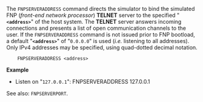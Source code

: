 
<!-- SPDX-License-Identifier: LicenseRef-CF-GAL -->
<!-- SPDX-FileCopyrightText: 2022-2023 The DPS8M Development Team -->
<!-- scspell-id: 65b8cba8-340c-11ed-9515-80ee73e9b8e7 -->

The `FNPSERVERADDRESS` command directs the simulator to bind the simulated FNP (*front-end network processor*) **TELNET** server to the specified "**`<address>`**" of the host system.  The **TELNET** server answers incoming connections and presents a list of open communication channels to the user.  If the `FNPSERVERADDRESS` command is not issued prior to FNP bootload, a default "**`<address>`**" of "`0.0.0.0`" is used (*i.e.* listening to all addresses).  Only IPv4 addresses may be specified, using quad-dotted decimal notation.

        FNPSERVERADDRESS <address>

**Example**

* Listen on "`127.0.0.1`":
        FNPSERVERADDRESS 127.0.0.1

See also: `FNPSERVERPORT`.

